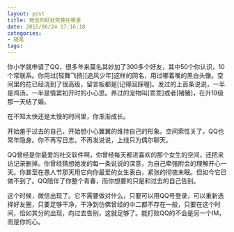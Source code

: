 ```yaml
---
layout: post
title: 微信的好处究竟在哪里
date: 2015/06/24 17:16:18
categories: 
- 随笔
tags: 
---
```


你小学就申请了QQ，很多年来莫名其妙加了300多个好友，其中50个你认识，10个常联系。你用过[轻舞飞扬][追风少年]这样的网名，用过嘟着嘴的黑白头像。空间里的花已经浇到了很高级，留言板都是[记得回踩喔]。发过的上百条说说，一半是鸡汤，一半是情窦初开时的小心思。养过的宠物叫[乖乖]或者[猪猪]，在升19级那一天结了婚。

在不知太快还是太慢的时间里，你渐渐成长。

开始羞于过去的自己，开始想小心翼翼的维持自己的形象。空间索性关了，QQ也常年隐身。你不再写日志，不再发说说，上线只为偶尔聊天。

QQ曾经是你最爱的社交软件啊，你曾经每天都进喜欢的那个女生的空间，还把来访记录删掉。你曾经猜想她发的每一条说说的深意，为自己牵强附会的理解开心一天。你甚至在愚人节那天用它向你最爱的女生表白，紧张的彻夜未眠。但如今它已做不到了。QQ陪伴了你整个青春，而你想要的只是和过去的自己告别。

这个时候，微信出现了。它不需要做对什么，只要可以用QQ号登录，可以重新选择好友圈，只要足够干净，干净到仿佛曾经的中二都不存在一般，只要在这个时间，恰如其分的出现，向过去告别，这就足够了。能打败QQ的不会是另一个IM，而是你的心。
